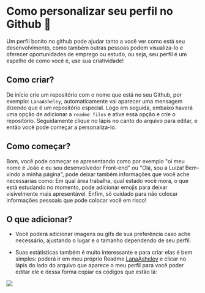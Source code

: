 # Como personalizar seu perfil no Github 📑

Um perfil bonito no github pode ajudar tanto a você ver como está seu desenvolvimento, como também outras pessoas podem visualiza-lo e oferecer oportunidades de emprego ou estudo, ou seja, seu perfil é um espelho de como você é, use sua criatividade!

## Como criar?

De início crie um repositório com o nome que está no seu Github, por exemplo: `LanaAsheley`, automaticamente vai aparecer uma mensagem dizendo que é um repositório especial. Logo em seguida, embaixo haverá uma opção de adicionar a `readme files` e ative essa opção e crie o repositório. Seguidamente clique no lápis no canto do arquivo para editar, e então você pode começar a personaliza-lo. 

## Como começar?

Bom, você pode começar se apresentando como por exemplo "oi meu nome é João e eu sou desenvolvedor Front-end" ou "Olá, sou a Luiza! Bem-vindo a minha página", pode deixar também informações que você ache necessárias como: Em qual área trabalha, qual estado você mora, o que está estudando no momento, pode adicionar emojis para deixar visivelmente mais apresentável. Enfim, só cuidado para não colocar informações pessoais que pode colocar você em risco!

## O que adicionar?

* Você poderá adicionar imagens ou gifs de sua preferência caso ache necessário, ajustando o lugar e o tamanho dependendo de seu perfil.

* Suas estátisticas também é muito interessante e para criar elas é bem simples:
poderá ir em meu próprio Readme [LanaAsheley](https://github.com/LanaAsheley/LanaAsheley/blob/main/README.md) e clicar no lápis do lado do arquivo que aparece o meu perfil para você poder editar ele e dessa forma copiar os códigos que estão lá:
<img src=https://cdn.discordapp.com/attachments/934990728373886996/986709660667084880/unknown.png>
